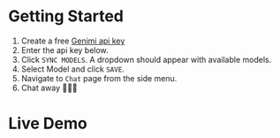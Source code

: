 # Getting Started

1. Create a free [Genimi api key](https://aistudio.google.com/apikey)
1. Enter the api key below.
1. Click `SYNC MODELS`. A dropdown should appear with available models.
1. Select Model and click `SAVE`.
1. Navigate to `Chat` page from the side menu.
1. Chat away 🚀🚀🚀

# Live Demo

